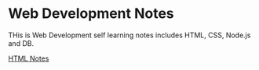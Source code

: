 # Web Development Notes

THis is Web Development self learning notes includes HTML, CSS, Node.js and DB.

[HTML Notes](https://github.com/ShaoyangYe/Web-Development-Notes/blob/master/HTML%20Notes.md)
